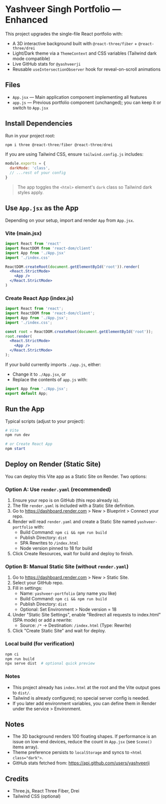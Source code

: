 # Yashveer Singh Portfolio — Enhanced

This project upgrades the single-file React portfolio with:
- A 3D interactive background built with `@react-three/fiber` + `@react-three/drei`
- Light/Dark theme via a `ThemeContext` and CSS variables (Tailwind dark mode compatible)
- Live GitHub stats for `@yashveerji`
- Reusable `useIntersectionObserver` hook for reveal-on-scroll animations

## Files
- `App.jsx` — Main application component implementing all features
- `app.js` — Previous portfolio component (unchanged); you can keep it or switch to `App.jsx`

## Install Dependencies
Run in your project root:

```powershell
npm i three @react-three/fiber @react-three/drei
```

If you are using Tailwind CSS, ensure `tailwind.config.js` includes:

```js
module.exports = {
  darkMode: 'class',
  // ...rest of your config
}
```

> The app toggles the `<html>` element's `dark` class so Tailwind dark styles apply.

## Use `App.jsx` as the App
Depending on your setup, import and render `App` from `App.jsx`.

### Vite (main.jsx)
```jsx
import React from 'react'
import ReactDOM from 'react-dom/client'
import App from './App.jsx'
import './index.css'

ReactDOM.createRoot(document.getElementById('root')).render(
  <React.StrictMode>
    <App />
  </React.StrictMode>
)
```

### Create React App (index.js)
```jsx
import React from 'react';
import ReactDOM from 'react-dom/client';
import App from './App.jsx';
import './index.css';

const root = ReactDOM.createRoot(document.getElementById('root'));
root.render(
  <React.StrictMode>
    <App />
  </React.StrictMode>
);
```

If your build currently imports `./app.js`, either:
- Change it to `./App.jsx`, or
- Replace the contents of `app.js` with:

```jsx
import App from './App.jsx';
export default App;
```

## Run the App
Typical scripts (adjust to your project):

```powershell
# Vite
npm run dev

# or Create React App
npm start
```

## Deploy on Render (Static Site)

You can deploy this Vite app as a Static Site on Render. Two options:

### Option A: Use `render.yaml` (recommended)
1. Ensure your repo is on GitHub (this repo already is).
2. The file `render.yaml` is included with a Static Site definition.
3. Go to https://dashboard.render.com > New > Blueprint > Connect your repo.
4. Render will read `render.yaml` and create a Static Site named `yashveer-portfolio` with:
   - Build Command: `npm ci && npm run build`
   - Publish Directory: `dist`
   - SPA Rewrites to `/index.html`
   - Node version pinned to 18 for build
5. Click Create Resources, wait for build and deploy to finish.

### Option B: Manual Static Site (without `render.yaml`)
1. Go to https://dashboard.render.com > New > Static Site.
2. Select your GitHub repo.
3. Fill in settings:
   - Name: `yashveer-portfolio` (any name you like)
   - Build Command: `npm ci && npm run build`
   - Publish Directory: `dist`
   - Optional: Set Environment > Node version = 18
4. Under "Static Site Settings", enable "Redirect all requests to index.html" (SPA mode) or add a rewrite:
   - Source: `/*` → Destination: `/index.html` (Type: Rewrite)
5. Click "Create Static Site" and wait for deploy.

### Local build (for verification)
```powershell
npm ci
npm run build
npx serve dist  # optional quick preview
```

### Notes
- This project already has `index.html` at the root and the Vite output goes to `dist/`.
- Tailwind is already configured; no special server config is needed.
- If you later add environment variables, you can define them in Render under the service > Environment.

## Notes
- The 3D background renders 100 floating shapes. If performance is an issue on low-end devices, reduce the count in `App.jsx` (see `Scene()` items array).
- Theme preference persists to `localStorage` and syncs to `<html class="dark">`.
- GitHub stats fetched from: https://api.github.com/users/yashveerji

## Credits
- Three.js, React Three Fiber, Drei
- Tailwind CSS (optional)

